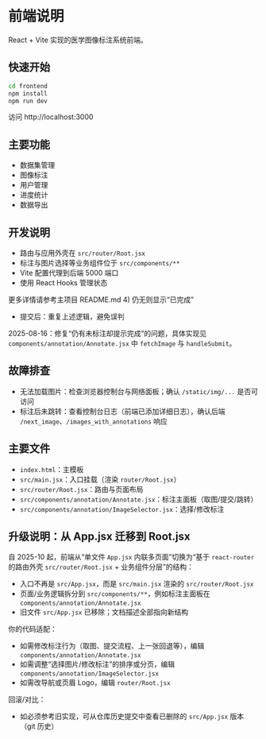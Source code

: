 
# 前端说明

React + Vite 实现的医学图像标注系统前端。

## 快速开始

```bash
cd frontend
npm install
npm run dev
```

访问 http://localhost:3000

## 主要功能

- 数据集管理
- 图像标注
- 用户管理
- 进度统计
- 数据导出

## 开发说明

- 路由与应用外壳在 `src/router/Root.jsx`
- 标注与图片选择等业务组件位于 `src/components/**`
- Vite 配置代理到后端 5000 端口
- 使用 React Hooks 管理状态

更多详情请参考主项目 README.md
		4) 仍无则显示“已完成”
- 提交后：重复上述逻辑，避免误判

2025-08-16：修复“仍有未标注却提示完成”的问题，具体实现见 `components/annotation/Annotate.jsx` 中 `fetchImage` 与 `handleSubmit`。

## 故障排查

- 无法加载图片：检查浏览器控制台与网络面板；确认 `/static/img/...` 是否可访问
- 标注后未跳转：查看控制台日志（前端已添加详细日志），确认后端 `/next_image`、`/images_with_annotations` 响应

## 主要文件

- `index.html`：主模板
- `src/main.jsx`：入口挂载（渲染 `router/Root.jsx`）
- `src/router/Root.jsx`：路由与页面布局
- `src/components/annotation/Annotate.jsx`：标注主面板（取图/提交/跳转）
- `src/components/annotation/ImageSelector.jsx`：选择/修改标注

## 升级说明：从 App.jsx 迁移到 Root.jsx

自 2025-10 起，前端从“单文件 `App.jsx` 内联多页面”切换为“基于 `react-router` 的路由外壳 `src/router/Root.jsx` + 业务组件分层”的结构：

- 入口不再是 `src/App.jsx`，而是 `src/main.jsx` 渲染的 `src/router/Root.jsx`
- 页面/业务逻辑拆分到 `src/components/**`，例如标注主面板在 `components/annotation/Annotate.jsx`
- 旧文件 `src/App.jsx` 已移除；文档描述全部指向新结构

你的代码适配：
- 如需修改标注行为（取图、提交流程、上一张回退等），编辑 `components/annotation/Annotate.jsx`
- 如需调整“选择图片/修改标注”的排序或分页，编辑 `components/annotation/ImageSelector.jsx`
- 如需改导航或页眉 Logo，编辑 `router/Root.jsx`

回滚/对比：
- 如必须参考旧实现，可从仓库历史提交中查看已删除的 `src/App.jsx` 版本（git 历史）
